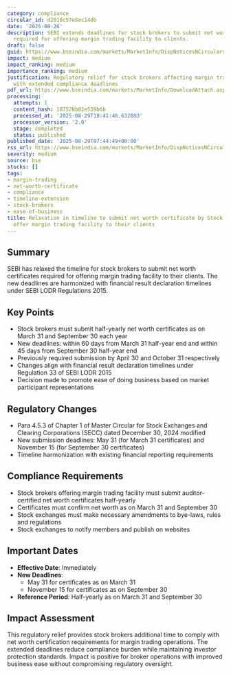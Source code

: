 ```yaml
---
category: compliance
circular_id: d2018c57e8ec14db
date: '2025-08-26'
description: SEBI extends deadlines for stock brokers to submit net worth certificates
  required for offering margin trading facility to clients.
draft: false
guid: https://www.bseindia.com/markets/MarketInfo/DispNoticesNCirculars.aspx?Noticeid={B1BA60DA-2FC0-4222-ACA2-C0D457B10B3D}&noticeno=20250829-5&dt=08/29/2025&icount=5&totcount=61&flag=0
impact: medium
impact_ranking: medium
importance_ranking: medium
justification: Regulatory relief for stock brokers affecting margin trading operations
  with extended compliance deadlines
pdf_url: https://www.bseindia.com/markets/MarketInfo/DownloadAttach.aspx?id=20250829-5&attachedId=7bab9f95-96d0-43b5-9843-d564eed6e9a5
processing:
  attempts: 1
  content_hash: 107528b02e539b6b
  processed_at: '2025-08-29T18:41:46.632883'
  processor_version: '2.0'
  stage: completed
  status: published
published_date: '2025-08-29T07:44:49+00:00'
rss_url: https://www.bseindia.com/markets/MarketInfo/DispNoticesNCirculars.aspx?Noticeid={B1BA60DA-2FC0-4222-ACA2-C0D457B10B3D}&noticeno=20250829-5&dt=08/29/2025&icount=5&totcount=61&flag=0
severity: medium
source: bse
stocks: []
tags:
- margin-trading
- net-worth-certificate
- compliance
- timeline-extension
- stock-brokers
- ease-of-business
title: Relaxation in timeline to submit net worth certificate by Stock Brokers to
  offer margin trading facility to their clients
---
```


## Summary

SEBI has relaxed the timeline for stock brokers to submit net worth certificates required for offering margin trading facility to their clients. The new deadlines are harmonized with financial result declaration timelines under SEBI LODR Regulations 2015.

## Key Points

- Stock brokers must submit half-yearly net worth certificates as on March 31 and September 30 each year
- New deadlines: within 60 days from March 31 half-year end and within 45 days from September 30 half-year end
- Previously required submission by April 30 and October 31 respectively
- Changes align with financial result declaration timelines under Regulation 33 of SEBI LODR 2015
- Decision made to promote ease of doing business based on market participant representations

## Regulatory Changes

- Para 4.5.3 of Chapter 1 of Master Circular for Stock Exchanges and Clearing Corporations (SECC) dated December 30, 2024 modified
- New submission deadlines: May 31 (for March 31 certificates) and November 15 (for September 30 certificates)
- Timeline harmonization with existing financial reporting requirements

## Compliance Requirements

- Stock brokers offering margin trading facility must submit auditor-certified net worth certificates half-yearly
- Certificates must confirm net worth as on March 31 and September 30
- Stock exchanges must make necessary amendments to bye-laws, rules and regulations
- Stock exchanges to notify members and publish on websites

## Important Dates

- **Effective Date**: Immediately
- **New Deadlines**: 
  - May 31 for certificates as on March 31
  - November 15 for certificates as on September 30
- **Reference Period**: Half-yearly as on March 31 and September 30

## Impact Assessment

This regulatory relief provides stock brokers additional time to comply with net worth certification requirements for margin trading operations. The extended deadlines reduce compliance burden while maintaining investor protection standards. Impact is positive for broker operations with improved business ease without compromising regulatory oversight.